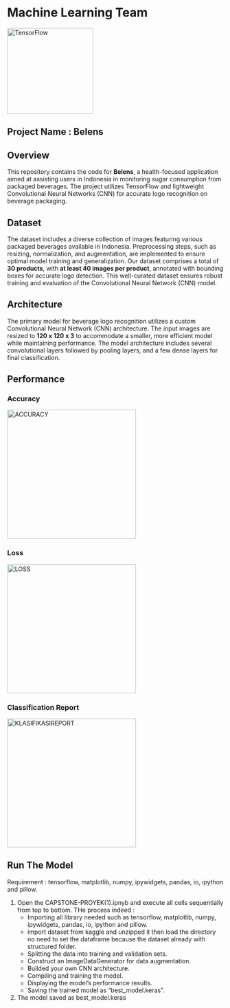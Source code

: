 # Machine Learning Team 
<img src="https://github.com/user-attachments/assets/670f65bd-9fea-4912-9a38-08267c202c3a" alt="TensorFlow" width="200"/>


## Project Name : Belens 

## Overview
This repository contains the code for **Belens**, a health-focused application aimed at assisting users in Indonesia in monitoring sugar consumption from packaged beverages. The project utilizes TensorFlow and lightweight Convolutional Neural Networks (CNN) for accurate logo recognition on beverage packaging.

## Dataset
The dataset includes a diverse collection of images featuring various packaged beverages available in Indonesia. Preprocessing steps, such as resizing, normalization, and augmentation, are implemented to ensure optimal model training and generalization.
Our dataset comprises a total of **30 products**, with **at least 40 images per product**, annotated with bounding boxes for accurate logo detection. This well-curated dataset ensures robust training and evaluation of the Convolutional Neural Network (CNN) model.

## Architecture
The primary model for beverage logo recognition utilizes a custom Convolutional Neural Network (CNN) architecture. The input images are resized to **120 x 120 x 3** to accommodate a smaller, more efficient model while maintaining performance. The model architecture includes several convolutional layers followed by pooling layers, and a few dense layers for final classification.

## Performance

### Accuracy
<img src="https://github.com/user-attachments/assets/33d486f1-2cc9-40f0-8b3b-d8d61014cef4" alt="ACCURACY" width="300"/>

### Loss
<img src="https://github.com/user-attachments/assets/ac0b9895-e17d-4b40-9c1f-d6cd146630d5" alt="LOSS" width="300"/>

### Classification Report
<img src="https://github.com/user-attachments/assets/b3685d6d-3e05-4201-8567-e8f2b9f16d74" alt="KLASIFIKASIREPORT" width="300"/>

## Run The Model

Requirement  : tensorflow, matplotlib, numpy, ipywidgets, pandas, io, ipython and pillow.

1. Open the CAPSTONE-PROYEK(1).ipnyb and execute all cells sequentially from top to bottom. THe process  indeed :
   - Importing all library needed such as tensorflow, matplotlib, numpy, ipywidgets, pandas, io, ipython and pillow.
   - import dataset from kaggle and unzipped it then load the directory no need to set the dataframe because the dataset already with structured folder.
   - Splitting the data into training and validation sets.
   - Construct an ImageDataGenerator for data augmentation.
   - Builded your own CNN architecture.
   - Compiling and training the model.
   - Displaying the model’s performance results.
   - Saving the trained model as “best_model.keras”.
2. The model saved as best_model.keras
   
